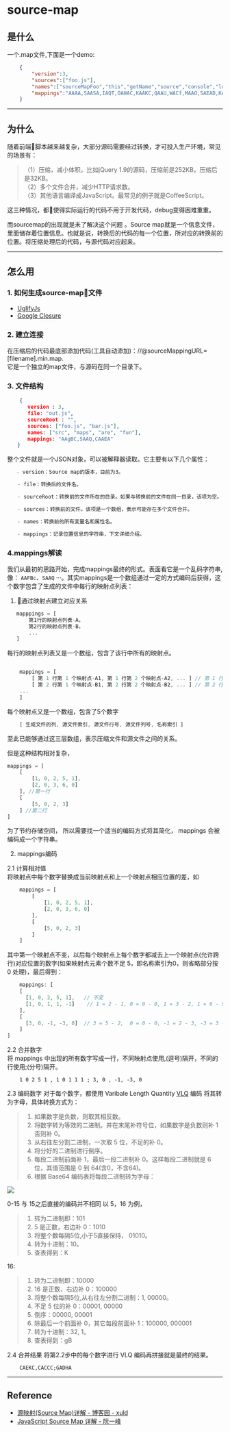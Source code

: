 # source-map


## 是什么

一个.map文件,下面是一个demo:

``` json
    {
        "version":3,
        "sources":["foo.js"],
        "names":["sourceMapFoo","this","getName","source","console","log"],
        "mappings":"AAAA,SAASA,IAQT,OAHAC,KAAKC,QAAU,WACf,MAAO,SAEAD,KAGP,IAAIE,EAASH,IACbI,QAAQC,IAAIF,EAAOD"
    }
```

---

## 为什么

随着前端脚本越来越复杂，大部分源码需要经过转换，才可投入生产环境，常见的场景有：
> （1）压缩，减小体积。比如jQuery 1.9的源码，压缩前是252KB，压缩后是32KB。  
（2）多个文件合并，减少HTTP请求数。  
（3）其他语言编译成JavaScript。最常见的例子就是CoffeeScript。


这三种情况，都使得实际运行的代码不用于开发代码，debug变得困难重重。

而sourcemap的出现就是未了解决这个问题 。Source map就是一个信息文件，里面储存着位置信息。也就是说，转换后的代码的每一个位置，所对应的转换前的位置。将压缩处理后的代码，与源代码对应起来。

----

## 怎么用

### 1. 如何生成source-map文件
- [UglifyJs](https://github.com/mishoo/UglifyJS2)
- [Google Closure](https://developers.google.com/closure/compiler/)

### 2. 建立连接
在压缩后的代码最底部添加代码(工具自动添加)：//@sourceMappingURL= [filename].min.map.  
它是一个独立的map文件，与源码在同一个目录下。

### 3. 文件结构
```json
    {
　　　　version : 3,
　　　　file: "out.js",
　　　　sourceRoot : "",
　　　　sources: ["foo.js", "bar.js"],
　　　　names: ["src", "maps", "are", "fun"],
　　　　mappings: "AAgBC,SAAQ,CAAEA"
　　}
```
整个文件就是一个JSON对象，可以被解释器读取。它主要有以下几个属性：
```javascript
   - version：Source map的版本，目前为3。

　　- file：转换后的文件名。

　　- sourceRoot：转换前的文件所在的目录。如果与转换前的文件在同一目录，该项为空。

　　- sources：转换前的文件。该项是一个数组，表示可能存在多个文件合并。

　　- names：转换前的所有变量名和属性名。

　　- mappings：记录位置信息的字符串，下文详细介绍。
```

### 4.mappings解读

我们从最初的思路开始，完成mappings最终的形式。表面看它是一个乱码字符串,像： `AAFBc`、`SAAQ` ···。其实mappings是一个数组通过一定的方式编码后获得，这个数字包含了生成的文件中每行的映射点列表：
 1.  通过映射点建立对应关系

 ```javascript
    mapppings = [
        第1行的映射点列表-A，
        第2行的映射点列表-B，
        ...
    ]
 ```
 每行的映射点列表又是一个数组，包含了该行中所有的映射点。

```javascript

    mappings = [
        [ 第 1 行第 1 个映射点-A1, 第 1 行第 2 个映射点-A2, ... ] // 第 1 行的映射点列表-A
        [ 第 2 行第 1 个映射点-B1, 第 2 行第 2 个映射点-B2, ... ] // 第 2 行的映射点列表-B
    ... 
    ]

```
每个映射点又是一个数组，包含了5个数字

```javascript
    [ 生成文件的列, 源文件索引, 源文件行号, 源文件列号, 名称索引 ]
```

至此已能够通过这三层数组，表示压缩文件和源文件之间的关系。

但是这种结构相对复杂，
```javascript
mappings = [
    [
        [1, 0, 2, 5, 1],
        [2, 0, 3, 6, 0]
    ], //第一行
    [
        [5, 0, 2, 3]
    ] //第二行
]

```
为了节约存储空间，
所以需要找一个适当的编码方式将其简化，
mappings 会被编码成一个字符串。

2. mappings编码

2.1  计算相对值  
将映射点中每个数字替换成当前映射点和上一个映射点相应位置的差，如
``` javascript
    mappings = [
        [
            [1, 0, 2, 5, 1],
            [2, 0, 3, 6, 0]
        ],
        [
            [5, 0, 2, 3]
        ]
    ]
```
其中第一个映射点不变，以后每个映射点上每个数字都减去上一个映射点(允许跨行)对应位置的数字(如果映射点元素个数不足 5，即名称索引为0，则省略部分按 0 处理)，最后得到：

```javascript
    mappings: [
    [
      [1, 0, 2, 5, 1],   // 不变
      [1, 0, 1, 1, -1]    // 1 = 2 - 1, 0 = 0 - 0, 1 = 3 - 2, 1 = 6 - 5, 1 = 0 - 1
    ],
    [
      [3, 0, -1, -3, 0]  // 3 = 5 - 2,  0 = 0 - 0, -1 = 2 - 3, -3 = 3 - 6, 0 = 0 - 0
    ]
]
```

2.2 合并数字  
将 mappings 中出现的所有数字写成一行，不同映射点使用,(逗号)隔开，不同的行使用;(分号)隔开。
``` 
    1 0 2 5 1 , 1 0 1 1 1 ; 3, 0 , -1, -3, 0
```

2.3 编码数字
对于每个数字，都使用 Varibale Length Quantity [VLQ](https://en.wikipedia.org/wiki/Variable-length_quantitys) 编码 将其转为字母，具体转换方式为：

> 1. 如果数字是负数，则取其相反数。
> 2. 将数字转为等效的二进制。并在末尾补符号位，如果数字是负数则补 1 否则补 0。
> 3. 从右往左分割二进制，一次取 5 位，不足的补 0。
> 4. 将分好的二进制进行倒序。
> 5. 每段二进制前面补 1，最后一段二进制补 0。这样每段二进制就是 6 位，其值范围是 0 到 64(含0，不含64)。
> 6. 根据 Base64 编码表将每段二进制转为字母：  

  ![](./images/base64.png)

0-15 与 15之后直接的编码并不相同
  以 5，16 为例，

> 1. 转为二进制即：101
> 2. 5 是正数，右边补 0：1010
> 3. 将整个数每隔5位,小于5直接保持， 01010。
> 7. 转为十进制：10。
> 8. 查表得到：K

16:
> 1. 转为二进制即：10000
> 2. 16 是正数，右边补 0：100000
> 3. 将整个数每隔5位,从右往左分割二进制：1, 00000。
> 4. 不足 5 位的补 0：00001,  00000
> 5. 倒序：00000, 00001
> 6. 除最后一个前面补 0，其它每段前面补 1：100000, 000001
> 7. 转为十进制：32, 1。
> 8. 查表得到：gB
  

2.4 合并结果
将第2.2步中的每个数字进行 VLQ 编码再拼接就是最终的结果。
``` javascipt
    CAEKC,CACCC;GADHA
```
---
## Reference 
- [源映射(Source Map)详解 - 博客园 - xuld](https://www.cnblogs.com/xuld/p/5882677.html)
- [JavaScript Source Map 详解 - 阮一峰](http://www.ruanyifeng.com/blog/2013/01/javascript_source_map.html)